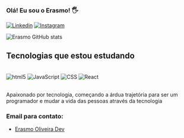 ### Olá! Eu sou o Erasmo! 🖐️

[![Linkedin](https://img.shields.io/badge/LinkedIn-0077B5?style=for-the-badge&logo=linkedin&logoColor=white
)](https://linkedin.com/in/erasmo-carlos-735114179) 
[![Instagram](https://img.shields.io/badge/Instagram-E4405F?style=for-the-badge&logo=instagram&logoColor=white
)](https://instagram.com/nla_ec) 

![Erasmo GitHub stats](https://github-readme-stats.vercel.app/api?username=DevErasmo&show_icons=true&theme=cobalt)

## Tecnologias que estou estudando

<div style="display: inline_block"><br/>
 <img align="center" alt="html5" src="https://img.shields.io/badge/HTML5-E34F26?style=for-the-badge&logo=html5&logoColor=white" />
 <img align="center" alt="JavaScript" src="https://img.shields.io/badge/JavaScript-F7DF1E?style=for-the-badge&logo=javascript&logoColor=black" />
 <img align="center" alt="CSS" src="https://img.shields.io/badge/CSS3-1572B6?style=for-the-badge&logo=css3&logoColor=white" />
 <img align="center" alt="React" src="https://img.shields.io/badge/React-20232A?style=for-the-badge&logo=react&logoColor=61DAFB" />
</div><br>

Apaixonado por tecnologia, começando a árdua trajetória para ser um programador e mudar a vida das pessoas através da tecnologia

### Email para contato:
 - [Erasmo Oliveira Dev](https://gmail.com/erasmodev021@gmail.com)<br/>
